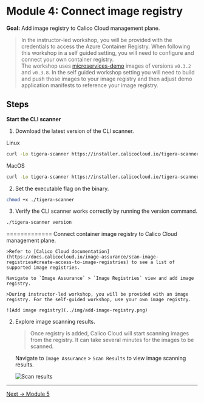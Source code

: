# Module 4: Connect image registry


**Goal:** Add image registry to Calico Cloud management plane.

>In the instructor-led workshop, you will be provided with the credentials to access the Azure Container Registry. When following this workshop in a self guided setting, you will need to configure and connect your own container registry.  
The workshop uses [microservices-demo](https://github.com/GoogleCloudPlatform/microservices-demo) images of versions `v0.3.2` and `v0.3.8`. In the self guided workshop setting you will need to build and push those images to your image registry and then adjust demo application manifests to reference your image registry.

## Steps

**Start the CLI scanner**

1. Download the latest version of the CLI scanner.

Linux
```bash
curl -Lo tigera-scanner https://installer.calicocloud.io/tigera-scanner/v3.14.1-9/image-assurance-scanner-cli-linux-amd64
```

MacOS
```bash
curl -Lo tigera-scanner https://installer.calicocloud.io/tigera-scanner/v3.14.1-9/image-assurance-scanner-cli-darwin-amd64
```

2. Set the executable flag on the binary.

```bash
chmod +x ./tigera-scanner
```

3. Verify the CLI scanner works correctly by running the version command.

```bash
./tigera-scanner version
```

=============
Connect container image registry to Calico Cloud management plane.

    >Refer to [Calico Cloud documentation](https://docs.calicocloud.io/image-assurance/scan-image-registries#create-access-to-image-registries) to see a list of supported image registries.

    Navigate to `Image Assurance` > `Image Registries` view and add image registry.

    >During instructor-led workshop, you will be provided with an image registry. For the self-guided workshop, use your own image registry.

    ![Add image registry](../img/add-image-registry.png)

2. Explore image scanning results.

    >Once registry is added, Calico Cloud will start scanning images from the registry. It can take several minutes for the images to be scanned.

    Navigate to `Image Assurance` > `Scan Results` to view image scanning results.

    ![Scan results](../img/scan-results.png)

---
[Next -> Module 5](../modules/configure-demo-resources.md)
